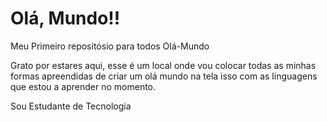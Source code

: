 # Olá, Mundo!!
 Meu Primeiro repositósio para todos Olá-Mundo
 
 Grato por estares aqui, esse é um local onde vou colocar
 todas as minhas formas apreendidas de criar um olá mundo na tela 
 isso com as linguagens que estou a aprender no momento.
 
 Sou Estudante de Tecnologia
